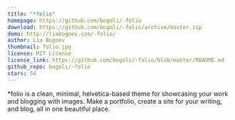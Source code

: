 ```yaml
---
title: "*folio"
homepage: https://github.com/bogoli/-folio
download: https://github.com/bogoli/-folio/archive/master.zip
demo: http://liabogoev.com/-folio/
author: Lia Bogoev
thumbnail: folio.jpg
license: MIT License
license_link: https://github.com/bogoli/-folio/blob/master/README.md
github_repo: bogoli/-folio
stars: 54
---
```


*folio is a clean, minimal, helvetica-based theme for showcasing your
work and blogging with images. Make a portfolio, create a site for your
writing, and blog, all in one beautiful place.
